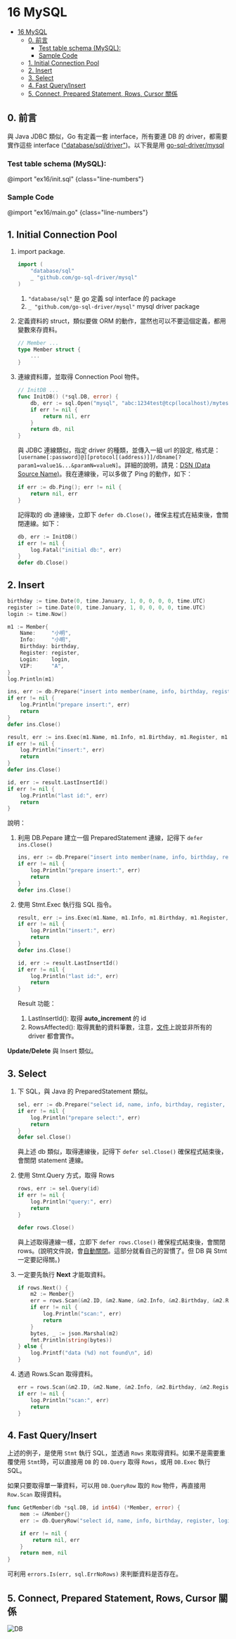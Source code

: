 # 16 MySQL

<!-- @import "[TOC]" {cmd="toc" depthFrom=1 depthTo=6 orderedList=false} -->

<!-- code_chunk_output -->

- [16 MySQL](#16-mysql)
  - [0. 前言](#0-前言)
    - [Test table schema (MySQL):](#test-table-schema-mysql)
    - [Sample Code](#sample-code)
  - [1. Initial Connection Pool](#1-initial-connection-pool)
  - [2. Insert](#2-insert)
  - [3. Select](#3-select)
  - [4. Fast Query/Insert](#4-fast-queryinsert)
  - [5. Connect, Prepared Statement, Rows, Cursor 關係](#5-connect-prepared-statement-rows-cursor-關係)

<!-- /code_chunk_output -->

## 0. 前言

與 Java JDBC 類似，Go 有定義一套 interface，所有要連 DB 的 driver，都需要實作這些 interface (["database/sql/driver"](https://golang.org/pkg/database/sql/driver/))。以下我是用 [go-sql-driver/mysql](https://github.com/go-sql-driver/mysql)

### Test table schema (MySQL):

@import "ex16/init.sql" {class="line-numbers"}

### Sample Code

@import "ex16/main.go" {class="line-numbers"}

## 1. Initial Connection Pool

1. import package.

    ```go { .line-numbers }
    import (
        "database/sql"
        _ "github.com/go-sql-driver/mysql"
    )
    ```

    1. `"database/sql"` 是 go 定義 sql interface 的 package
    1. `_ "github.com/go-sql-driver/mysql"` mysql driver package

1. 定義資料的 struct，類似要做 ORM 的動作，當然也可以不要這個定義，都用變數來存資料。

    ```go { .line-numbers }
    // Member ...
    type Member struct {
        ...
    }
    ```

1. 連線資料庫，並取得 Connection Pool 物件。

    ```go { .line-numbers }
    // InitDB ...
    func InitDB() (*sql.DB, error) {
        db, err := sql.Open("mysql", "abc:1234test@tcp(localhost)/mytest?charset=utf8mb4,utf8&parseTime=true")
        if err != nil {
            return nil, err
        }
        return db, nil
    }
    ```

    與 JDBC 連線類似，指定 driver 的種類，並傳入一組 url 的設定, 格式是：`[username[:password]@][protocol[(address)]]/dbname[?param1=value1&...&paramN=valueN]`。詳細的說明，請見：[DSN (Data Source Name)](https://github.com/go-sql-driver/mysql#dsn-data-source-name)。我在連線後，可以多做了 Ping 的動作，如下：

    ```go { .line-numbers }
    if err := db.Ping(); err != nil {
        return nil, err
    }
    ```

    記得取的 db 連線後，立即下 `defer db.Close()`，確保主程式在結束後，會關閉連線。如下：

    ```go { .line-numbers }
    db, err := InitDB()
	if err != nil {
		log.Fatal("initial db:", err)
	}
	defer db.Close()
    ```

## 2. Insert

```go { .line-numbers }
birthday := time.Date(0, time.January, 1, 0, 0, 0, 0, time.UTC)
register := time.Date(0, time.January, 1, 0, 0, 0, 0, time.UTC)
login := time.Now()

m1 := Member{
    Name:     "小明",
    Info:     "小明",
    Birthday: birthday,
    Register: register,
    Login:    login,
    VIP:      "A",
}
log.Println(m1)

ins, err := db.Prepare("insert into member(name, info, birthday, register, login, vip) values(?, ?, ?, ?, ?, ?)")
if err != nil {
    log.Println("prepare insert:", err)
    return
}
defer ins.Close()

result, err := ins.Exec(m1.Name, m1.Info, m1.Birthday, m1.Register, m1.Login, m1.VIP)
if err != nil {
    log.Println("insert:", err)
    return
}
defer ins.Close()

id, err := result.LastInsertId()
if err != nil {
    log.Println("last id:", err)
    return
}
```

說明：

1. 利用 DB.Pepare 建立一個 PreparedStatement 連線，記得下 `defer ins.Close()`

    ```go { .line-numbers }
    ins, err := db.Prepare("insert into member(name, info, birthday, register, login, vip) values(?, ?, ?, ?, ?, ?)")
    if err != nil {
        log.Println("prepare insert:", err)
        return
    }
    defer ins.Close()
    ```

1. 使用 Stmt.Exec 執行指 SQL 指令。

    ```go { .line-numbers }
    result, err := ins.Exec(m1.Name, m1.Info, m1.Birthday, m1.Register, m1.Login, m1.VIP)
    if err != nil {
        log.Println("insert:", err)
        return
    }
    defer ins.Close()

    id, err := result.LastInsertId()
    if err != nil {
        log.Println("last id:", err)
        return
    }
    ```

    Result 功能：

    1. LastInsertId(): 取得 **auto_increment** 的 id
    1. RowsAffected(): 取得異動的資料筆數，注意，[文件](https://golang.org/pkg/database/sql/#Result)上說並非所有的 driver 都會實作。

**Update/Delete** 與 Insert 類似。

## 3. Select

1. 下 SQL，與 Java 的 PreparedStatement 類似。

    ```go { .line-numbers }
    sel, err := db.Prepare("select id, name, info, birthday, register, login, vip, created, updated from member where id = ?")
    if err != nil {
        log.Println("prepare select:", err)
        return
    }
    defer sel.Close()
    ```

    與上述 db 類似，取得連線後，記得下 `defer sel.Close()` 確保程式結束後，會關閉 statement 連線。

1. 使用 Stmt.Query 方式，取得 Rows

    ```go { .line-numbers }
    rows, err := sel.Query(id)
    if err != nil {
        log.Println("query:", err)
        return
    }

    defer rows.Close()
    ```

    與上述取得連線一樣，立即下 `defer rows.Close()` 確保程式結束後，會關閉 rows。(說明文件說，會[自動關閉](https://golang.org/pkg/database/sql/#Rows.Close)。這部分就看自己的習慣了。但 DB 與 Stmt 一定要記得關。)

1. 一定要先執行 **Next** 才能取資料。

    ```go { .line-numbers }
    if rows.Next() {
        m2 := Member{}
        err = rows.Scan(&m2.ID, &m2.Name, &m2.Info, &m2.Birthday, &m2.Register, &m2.Login, &m2.VIP, &m2.Created, &m2.Updated)
        if err != nil {
            log.Println("scan:", err)
            return
        }
        bytes, _ := json.Marshal(m2)
        fmt.Println(string(bytes))
    } else {
        log.Printf("data (%d) not found\n", id)
    }
    ```

1. 透過 Rows.Scan 取得資料。

    ```go { .line-numbers }
    err = rows.Scan(&m2.ID, &m2.Name, &m2.Info, &m2.Birthday, &m2.Register, &m2.Login, &m2.VIP, &m2.Created, &m2.Updated)
    if err != nil {
        log.Println("scan:", err)
        return
    }
    ```

## 4. Fast Query/Insert

上述的例子，是使用 `Stmt` 執行 SQL，並透過 `Rows` 來取得資料。如果不是需要重覆使用 `Stmt`時，可以直接用 `DB` 的 `DB.Query` 取得 `Rows`，或用 `DB.Exec` 執行 SQL。

如果只要取得單一筆資料，可以用 `DB.QueryRow` 取的 `Row` 物件，再直接用 `Row.Scan` 取得資料。

```go { .line-numbers }
func GetMember(db *sql.DB, id int64) (*Member, error) {
    mem := &Member{}
    err := db.QueryRow("select id, name, info, birthday, register, login, vip, created, updated from member where id = ?", id).Scan(&mem.ID, &mem.Name, &mem.Info, &mem.Birthday, &mem.Register, &mem.Login, &mem.VIP, &mem.Created, &mem.Updated)

    if err != nil {
        return nil, err
    }
    return mem, nil
}
```

可利用 `errors.Is(err, sql.ErrNoRows)` 來判斷資料是否存在。

## 5. Connect, Prepared Statement, Rows, Cursor 關係

![DB](db.png)
